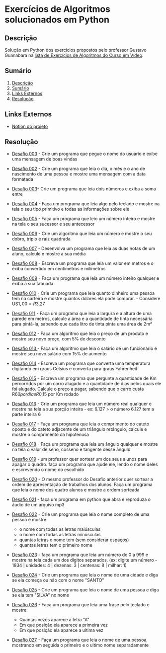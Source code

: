 # Exercícios de Algoritmos solucionados em Python

## Descrição 
Solução em Python dos exercícios propostos pelo professor Gustavo Guanabara na [lista de Exercícios de Algoritmos do Curso em Vídeo](https://www.cursoemvideo.com/wp-content/uploads/2020/10/Exerci%CC%81cios-de-Algoritmos-1-100.pdf).

## Sumário
1. [Descrição](#descrição)
2. [Sumário](#sumário)
3. [Links Externos](#links-externos)
4. [Resolução](#resolução)

## Links Externos
- [Notion do projeto](https://www.notion.so/Python-Desafios-ac9c6d2b2e2245cb8fa0630a324bef72)

## Resolução
- [Desafio 003](resoluções/ex001.py) - Crie um programa que pegue o nome do usuário e exibe uma mensagem de boas vindas

- [Desafio 002](resoluções/ex002.py) - Crie um programa que leia o dia, o mês e o ano de nascimento de uma pessoa e mostre uma mensagem com a data formatada

- [Desafio 003](resoluções/ex003.py)- Crie um programa que leia dois números e exiba a soma entre 

- [Desafio 004](resoluções/ex004.py) - Faça um programa que leia algo pelo teclado e mostre na tela o seu tipo primitivo e todas as informações sobre ele

- [Desafio 005](resoluções/ex001.py) - Faça um programa que leio um número inteiro e mostre na tela o seu sucessor e seu antecessor

- [Desafio 006](resoluções/ex006.py) - Crie um algoritmo que leia um número e mostre o seu dobro, triplo e raiz quadrada

- [Desafio 007](resoluções/ex007.py) - Desenvolva um programa que leia as duas notas de um aluno, calcule e mostre a sua média

- [Desafio 008](resoluções/ex008.py) - Escreva um programa que leia um valor em metros e o exiba convertido em centímetros e milímetros

- [Desafio 009](resoluções/ex009.py) - Faça um programa que leia um número inteiro qualquer e exiba a sua tabuada

- [Desafio 010](resoluções/ex010.py) - Crie um programa que leia quanto dinheiro uma pessoa tem na carteira e mostre quantos dólares ela pode comprar. - Considere US$1,00 = R$3,27

- [Desafio 011](resoluções/ex011.py) - Faça um programa que leia a largura e a altura de uma parede em metros, calcule a área e a quantidade de tinta necessária para pintá-la, sabendo que cada litro de tinta pinta uma área de 2m²

- [Desafio 012](resoluções/ex012.py) - Faça um algoritmo que leia o preço de um produto e mostre seu novo preço, com 5% de desconto

- [Desafio 013 ](resoluções/ex013.py) - Faça um algoritmo que leia o salário de um funcionário e mostre seu novo salário com 15% de aumento

- [Desafio 014](resoluções/ex014.py) - Escreva um programa que converta uma temperatura digitando em graus Celsius e converta para graus Fahrenheit

- [Desafio 015](resoluções/ex015.py) - Escreva um programa que pergunte a quantidade de Km percorridos por um carro alugado e a quantidade de dias pelos quais ele foi alugado. Calcule o preço a pagar, sabendo que o carro custa R$60 por dia e R$0,15 por Km rodado

- [Desafio 016](resoluções/ex016.py) - Crie um programa que leia um número real qualquer e mostre na tela a sua porção inteira - ex: 6.127 > o número 6.127 tem a parte inteira 6

- [Desafio 017](resoluções/ex017.py) - Faça um programa que leia o comprimento do cateto oposto e do cateto adjacente de um triângulo retângulo, calcule e mostre o comprimento da hipotenusa

- [Desafio 018](resoluções/ex018.py) - Faça um programa que leia um ângulo qualquer e mostre na tela o valor de seno, cosseno e tangente desse ângulo

- [Desafio 019](resoluções/ex019.py) - um professor quer sortear um dos seus alunos para apagar o quadro. faça um programa que ajude ele, lendo o nome deles e escrevendo o nome do escolhido

- [Desafio 020](resoluções/ex020.py) - O mesmo professor do Desafio anterior quer sortear a ordem de apresentação de trabalhos dos alunos. Faça um programa que leia o nome dos quatro alunos e mostre a ordem sorteada

- [Desafio 021](resoluções/ex021.py) - faça um programa em python que abra e reproduza o áudio de um arquivo mp3

- [Desafio 022](resoluções/ex022.py) - Crie um programa que leia o nome completo de uma pessoa e mostre:
    - o nome com todas as letras maiúsculas
    - o nome com todas as letras minúsculas
    - quantas letras o nome tem (sem considerar espaços)
    - quantas letras tem o primeiro nome

- [Desafio 023](resoluções/ex023.py) - faça um programa que leia um número de 0 a 999 e mostre na tela cada um dos digitos separados. (ex: digite um número - 1834 | unidades: 4 | dezenas: 3 | centenas: 8 | milhar: 1)

- [Desafio 024](resoluções/ex024.py) - Crie um programa que leia o nome de uma cidade e diga se ela começa ou não com o nome "SANTO"

- [Desafio 025](resoluções/ex025.py) - Crie um programa que leia o nome de uma pessoa e diga se ela tem "SILVA" no nome

- [Desafio 026](resoluções/ex026.py) - Faça um programa que leia uma frase pelo teclado e mostre:
    - Quantas vezes aparece a letra "A"
    - Em que posição ela aparece a primeira vez
    - Em que posição ela aparece a ultima vez

- [Desafio 027](resoluções/ex027.py) - Faça um programa que leia o nome de uma pessoa, mostrando em seguida o primeiro e o ultimo nome separadamente